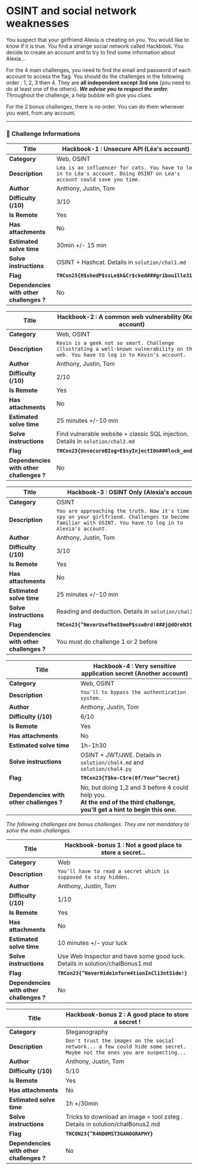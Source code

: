 # OSINT and social network weaknesses

You suspect that your girlfriend Alexia is cheating on you. You would like to know if it is true. You find a strange social network called Hackbook. You decide to create an account and to try to find some information about Alexia...

For the 4 main challenges, you need to find the email and password of each account to access the flag. You should do the challenges in the following order : 1, 2, 3 then 4. They are **all independent except 3rd one** (you need to do at least one of the others).
**_We advise you to respect the order._**
Throughout the challenge, a help bubble will give you clues.

For the 2 bonus challenges, there is no order. You can do them whenever you want, from any account.

---

### :triangular_flag_on_post: Challenge Informations

| **Title**                                | Hackbook-1 : Unsecure API (Léa's account)                                                                               |
| ---------------------------------------- | ----------------------------------------------------------------------------------------------------------------------- |
| **Category**                             | Web, OSINT                                                                                                              |
| **Description**                          | `Léa is an influencer for cats. You have to log in to Léa's account. Doing OSINT on Lea's account could save you time.` |
| **Author**                               | Anthony, Justin, Tom                                                                                                    |
| **Difficulty (/10)**                     | 3/10                                                                                                                    |
| **Is Remote**                            | Yes                                                                                                                     |
| **Has attachments**                      | No                                                                                                                      |
| **Estimated solve time**                 | 30min +/- 15 min                                                                                                        |
| **Solve instructions**                   | OSINT + Hashcat. Details in `solution/chal1.md`                                                                         |
| **Flag**                                 | **`THCon23{H$shedP$ssLe$k&Cr$cked###gribouille31}`**                                                                    |
| **Dependencies with other challenges ?** | No                                                                                                                      |

| **Title**                                | Hackbook-2 : A common web vulnerability (Kevin's account)                                                                            |
| ---------------------------------------- | ------------------------------------------------------------------------------------------------------------------------------------ |
| **Category**                             | Web, OSINT                                                                                                                           |
| **Description**                          | `Kevin is a geek not so smart. Challenge illustrating a well-known vulnerability on the web. You have to log in to Kevin's account.` |
| **Author**                               | Anthony, Justin, Tom                                                                                                                 |
| **Difficulty (/10)**                     | 2/10                                                                                                                                 |
| **Is Remote**                            | Yes                                                                                                                                  |
| **Has attachments**                      | No                                                                                                                                   |
| **Estimated solve time**                 | 25 minutes +/-10 min                                                                                                                 |
| **Solve instructions**                   | Find vulnerable website + classic SQL injection. Details in `solution/chal2.md`                                                      |
| **Flag**                                 | **`THCon23{UnsecureBIog+E$syInjectI0n###lock_and_key}`**                                                                             |
| **Dependencies with other challenges ?** | No                                                                                                                                   |

| **Title**                                | Hackbook-3 : OSINT Only (Alexia's account)                                                                                                                  |
| ---------------------------------------- | ----------------------------------------------------------------------------------------------------------------------------------------------------------- |
| **Category**                             | OSINT                                                                                                                                                       |
| **Description**                          | `You are approaching the truth. Now it's time to spy on your girlfriend. Challenges to become familiar with OSINT. You have to log in to Alexia's account.` |
| **Author**                               | Anthony, Justin, Tom                                                                                                                                        |
| **Difficulty (/10)**                     | 3/10                                                                                                                                                        |
| **Is Remote**                            | Yes                                                                                                                                                         |
| **Has attachments**                      | No                                                                                                                                                          |
| **Estimated solve time**                 | 25 minutes +/-10 min                                                                                                                                        |
| **Solve instructions**                   | Reading and deduction. Details in `solution/chal3.md`                                                                                                       |
| **Flag**                                 | **`THCon23{^NeverUseTheS$meP$ssw0rd!###j@dOreN3tfl1x}`**                                                                                                    |
| **Dependencies with other challenges ?** | You must do challenge 1 or 2 before                                                                                                                         |

| **Title**                                | Hackbook-4 : Very sensitive application secret (Another account)                                                                 |
| ---------------------------------------- | -------------------------------------------------------------------------------------------------------------------------------- |
| **Category**                             | Web, OSINT                                                                                                                       |
| **Description**                          | `You'll to bypass the authentication system.`                                                                                    |
| **Author**                               | Anthony, Justin, Tom                                                                                                             |
| **Difficulty (/10)**                     | 6/10                                                                                                                             |
| **Is Remote**                            | Yes                                                                                                                              |
| **Has attachments**                      | No                                                                                                                               |
| **Estimated solve time**                 | 1h-1h30                                                                                                                          |
| **Solve instructions**                   | OSINT + JWT/JWE. Details in `solution/chal4.md` and `solution/chal4.py`                                                          |
| **Flag**                                 | **`THCon23{T$ke-C$re(0f/Your^Secret}`**                                                                                          |
| **Dependencies with other challenges ?** | No, but doing 1,2 and 3 before 4 could help you.<br> **At the end of the third challenge, you'll get a hint to begin this one.** |

_The following challenges are bonus challenges. They are not mandatory to solve the main challenges._

| **Title**                                | Hackbook-bonus 1 : Not a good place to store a secret...                     |
| ---------------------------------------- | ---------------------------------------------------------------------------- |
| **Category**                             | Web                                                                          |
| **Description**                          | `You'll have to read a secret which is supposed to stay hidden.`             |
| **Author**                               | Anthony, Justin, Tom                                                         |
| **Difficulty (/10)**                     | 1/10                                                                         |
| **Is Remote**                            | Yes                                                                          |
| **Has attachments**                      | No                                                                           |
| **Estimated solve time**                 | 10 minutes +/- your luck                                                     |
| **Solve instructions**                   | Use Web Inspector and have some good luck. Details in solution/chalBonus1.md |
| **Flag**                                 | **`THCon23{^NeverHide1nform4tionInCl13ntSide!}`**                            |
| **Dependencies with other challenges ?** | No                                                                           |

| **Title**                                | Hackbook-bonus 2 : A good place to store a secret !                                                                      |
| ---------------------------------------- | ------------------------------------------------------------------------------------------------------------------------ |
| **Category**                             | Steganography                                                                                                            |
| **Description**                          | `Don't trust the images on the social network... a few could hide some secret. Maybe not the ones you are suspecting...` |
| **Author**                               | Anthony, Justin, Tom                                                                                                     |
| **Difficulty (/10)**                     | 5/10                                                                                                                     |
| **Is Remote**                            | Yes                                                                                                                      |
| **Has attachments**                      | No                                                                                                                       |
| **Estimated solve time**                 | 1h +/30min                                                                                                               |
| **Solve instructions**                   | Tricks to download an image + tool zsteg . Details in solution/chalBonus2.md                                             |
| **Flag**                                 | **`THCON23{^R4ND0MST3GANOGRAPHY}`**                                                                                      |
| **Dependencies with other challenges ?** | No                                                                                                                       |
